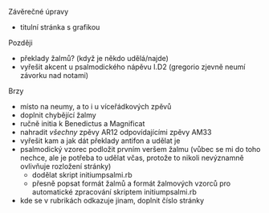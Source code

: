 Závěrečné úpravy

* titulní stránka s grafikou

Později

* překlady žalmů? (když je někdo udělá/najde)
* vyřešit akcent u psalmodického nápěvu I.D2 (gregorio zjevně neumí závorku nad notami)

Brzy

* místo na neumy, a to i u víceřádkových zpěvů
* doplnit chybějící žalmy
* ručně initia k Benedictus a Magnificat
* nahradit _všechny_ zpěvy AR12 odpovídajícími zpěvy AM33
* vyřešit kam a jak dát překlady antifon a udělat je
* psalmodický vzorec podložit prvním veršem žalmu (vůbec se mi do toho nechce,
  ale je potřeba to udělat včas, protože to nikoli nevýznamně ovlivňuje 
  rozložení stránky)
  * dodělat skript initiumpsalmi.rb
  * přesně popsat formát žalmů a formát žalmových vzorců pro automatické 
	zpracování skriptem initiumpsalmi.rb
* kde se v rubrikách odkazuje jinam, doplnit číslo stránky
